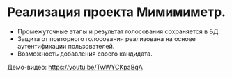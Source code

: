 # Реализация проекта Мимимиметр.
- Промежуточные этапы и результат голосования сохраняется в БД.
- Защита от повторного голосования реализована на основе аутентификации пользователей.
- Возможность добавления своего кандидата.

Демо-видео: https://youtu.be/TwWYCKpaBqA
